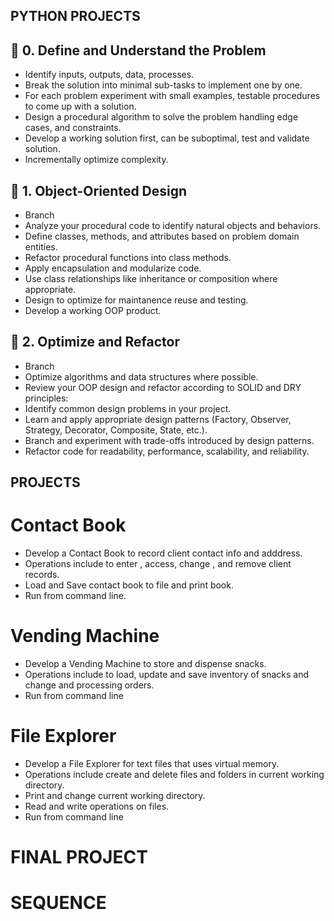 ## PYTHON PROJECTS

## 🧠 **0. Define and Understand the Problem**
 
* Identify inputs, outputs, data, processes.
* Break the solution into minimal sub-tasks to implement one by one.
* For each problem experiment with small examples, testable procedures to come up with a solution.
* Design a procedural algorithm to solve the problem handling edge cases, and constraints.
* Develop a working solution first, can be suboptimal, test and validate solution.
* Incrementally optimize complexity.

## 🧱 **1. Object-Oriented Design**

* Branch 
* Analyze your procedural code to identify natural objects and behaviors.
* Define classes, methods, and attributes based on problem domain entities.
* Refactor procedural functions into class methods.
* Apply encapsulation and modularize code.
* Use class relationships like inheritance or composition where appropriate.
* Design to optimize for maintanence reuse and testing.
* Develop a working OOP product.

## 📐 **2. Optimize and Refactor**

* Branch
* Optimize algorithms and data structures where possible.
* Review your OOP design and refactor according to SOLID and DRY principles:
* Identify common design problems in your project.
* Learn and apply appropriate design patterns (Factory, Observer, Strategy, Decorator, Composite, State, etc.).
* Branch and experiment with trade-offs introduced by design patterns.
* Refactor code for readability, performance, scalability, and reliability.


## **PROJECTS**

# Contact Book
* Develop a Contact Book to record client contact info and adddress.
* Operations include  to enter , access, change , and remove client records.
* Load and Save contact book to file and print book.
* Run from command line. 

# Vending Machine 
* Develop a Vending Machine to store and dispense snacks.
* Operations include to load, update and save inventory of snacks and change and processing orders. 
* Run from command line

# File Explorer 
* Develop a File Explorer for text files that uses virtual memory.
* Operations include create and delete files and folders in current working directory.
* Print and change current working directory.
* Read and write operations on files.
* Run from command line

# FINAL PROJECT
# SEQUENCE